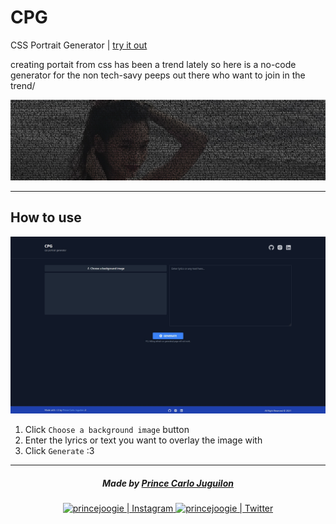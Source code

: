 # CPG

CSS Portrait Generator | [try it out](https://cpg.vercel.app)

creating portait from css has been a trend lately so here is a no-code generator for the non tech-savy peeps out there who want to join in the trend/

<img src="./assets/banner.jpg" />

---

## How to use

<img src="./assets/demo1.jpg" />

1. Click `Choose a background image` button
2. Enter the lyrics or text you want to overlay the image with
3. Click `Generate` :3

---

<div align="center">
   <div align="center">
      <h5>Made by <a href="https://princecaarlo.tech">Prince Carlo Juguilon</a></h5>
   </div>
   
   <a target="_blank" href="https://www.instagram.com/princecaarlo/">
     <img src="https://raw.githubusercontent.com/princejoogie/princejoogie/master/assets/instagram.svg" alt="princejoogie | Instagram" />
   </a>
   <a target="_blank" href="https://twitter.com/princecaarlo/">
     <img src="https://raw.githubusercontent.com/princejoogie/princejoogie/master/assets/twitter.svg" alt="princejoogie | Twitter" />
   </a>
</div>


